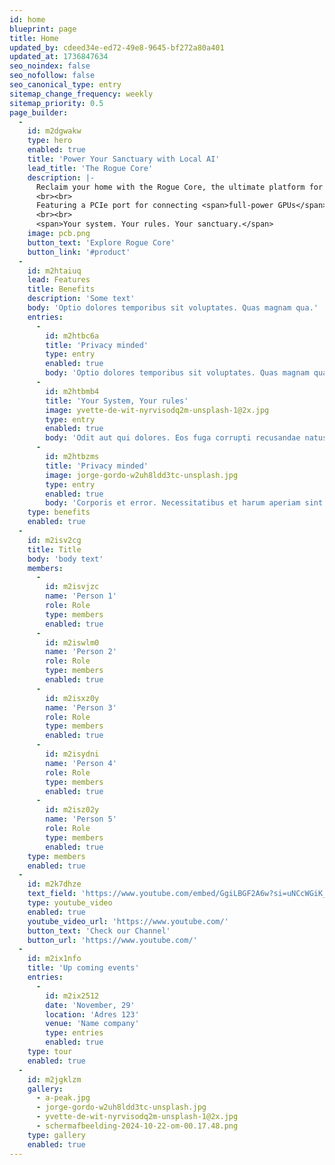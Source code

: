 ```yaml
---
id: home
blueprint: page
title: Home
updated_by: cdeed34e-ed72-49e8-9645-bf272a80a401
updated_at: 1736847634
seo_noindex: false
seo_nofollow: false
seo_canonical_type: entry
sitemap_change_frequency: weekly
sitemap_priority: 0.5
page_builder:
  -
    id: m2dgwakw
    type: hero
    enabled: true
    title: 'Power Your Sanctuary with Local AI'
    lead_title: 'The Rogue Core'
    description: |-
      Reclaim your home with the Rogue Core, the ultimate platform for <span>privacy-first</span>, DIY smart home systems. Built for autonomous, <span>local AI</span> home automation, this custom Raspberry Pi embraces a "Bring Your Own GPU" mindset.
      <br><br>
      Featuring a PCIe port for connecting <span>full-power GPUs</span>, Rogue Core empowers you to run advanced large language models and create a private, offline voice assistant with unmatched performance.
      <br><br>
      <span>Your system. Your rules. Your sanctuary.</span>
    image: pcb.png
    button_text: 'Explore Rogue Core'
    button_link: '#product'
  -
    id: m2htaiuq
    lead: Features
    title: Benefits
    description: 'Some text'
    body: 'Optio dolores temporibus sit voluptates. Quas magnam qua.'
    entries:
      -
        id: m2htbc6a
        title: 'Privacy minded'
        type: entry
        enabled: true
        body: 'Optio dolores temporibus sit voluptates. Quas magnam quas cumque. Eligendi eveniet voluptatem quis ducimus qui temporibus ut pariatur totam.'
      -
        id: m2htbmb4
        title: 'Your System, Your rules'
        image: yvette-de-wit-nyrvisodq2m-unsplash-1@2x.jpg
        type: entry
        enabled: true
        body: 'Odit aut qui dolores. Eos fuga corrupti recusandae natus. Debitis omnis aut incidunt veritatis consequatur ut. Voluptatem eaque est officia. Velit delectus ratione.'
      -
        id: m2htbzms
        title: 'Privacy minded'
        image: jorge-gordo-w2uh8ldd3tc-unsplash.jpg
        type: entry
        enabled: true
        body: 'Corporis et error. Necessitatibus et harum aperiam sint sint. Voluptatum non fugit consectetur. Deserunt esse aut. Rem excepturi quo.'
    type: benefits
    enabled: true
  -
    id: m2isv2cg
    title: Title
    body: 'body text'
    members:
      -
        id: m2isvjzc
        name: 'Person 1'
        role: Role
        type: members
        enabled: true
      -
        id: m2iswlm0
        name: 'Person 2'
        role: Role
        type: members
        enabled: true
      -
        id: m2isxz0y
        name: 'Person 3'
        role: Role
        type: members
        enabled: true
      -
        id: m2isydni
        name: 'Person 4'
        role: Role
        type: members
        enabled: true
      -
        id: m2isz02y
        name: 'Person 5'
        role: Role
        type: members
        enabled: true
    type: members
    enabled: true
  -
    id: m2k7dhze
    text_field: 'https://www.youtube.com/embed/GgiLBGF2A6w?si=uNCcWGiK_yKyYMw4'
    type: youtube_video
    enabled: true
    youtube_video_url: 'https://www.youtube.com/'
    button_text: 'Check our Channel'
    button_url: 'https://www.youtube.com/'
  -
    id: m2ix1nfo
    title: 'Up coming events'
    entries:
      -
        id: m2ix2512
        date: 'November, 29'
        location: 'Adres 123'
        venue: 'Name company'
        type: entries
        enabled: true
    type: tour
    enabled: true
  -
    id: m2jgklzm
    gallery:
      - a-peak.jpg
      - jorge-gordo-w2uh8ldd3tc-unsplash.jpg
      - yvette-de-wit-nyrvisodq2m-unsplash-1@2x.jpg
      - schermafbeelding-2024-10-22-om-00.17.48.png
    type: gallery
    enabled: true
---
```


